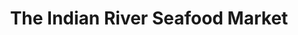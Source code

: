 ---
title: "The Indian River Seafood Market"
url: /sebastian/the-indian-river-seafood-market/
shop: Fisch
---